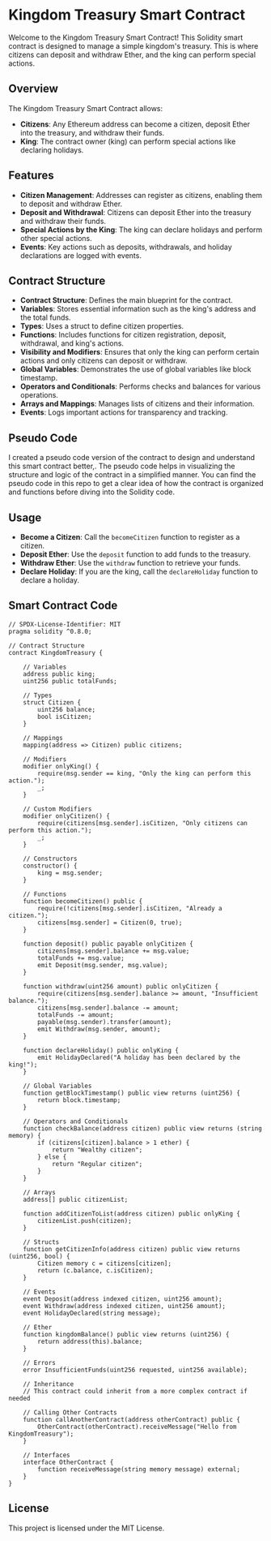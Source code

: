 # Kingdom Treasury Smart Contract

Welcome to the Kingdom Treasury Smart Contract! This Solidity smart contract is designed to manage a simple kingdom's treasury. This is where citizens can deposit and withdraw Ether, and the king can perform special actions.

## Overview

The Kingdom Treasury Smart Contract allows:

- **Citizens**: Any Ethereum address can become a citizen, deposit Ether into the treasury, and withdraw their funds.
- **King**: The contract owner (king) can perform special actions like declaring holidays.

## Features

- **Citizen Management**: Addresses can register as citizens, enabling them to deposit and withdraw Ether.
- **Deposit and Withdrawal**: Citizens can deposit Ether into the treasury and withdraw their funds.
- **Special Actions by the King**: The king can declare holidays and perform other special actions.
- **Events**: Key actions such as deposits, withdrawals, and holiday declarations are logged with events.

## Contract Structure

- **Contract Structure**: Defines the main blueprint for the contract.
- **Variables**: Stores essential information such as the king's address and the total funds.
- **Types**: Uses a struct to define citizen properties.
- **Functions**: Includes functions for citizen registration, deposit, withdrawal, and king's actions.
- **Visibility and Modifiers**: Ensures that only the king can perform certain actions and only citizens can deposit or withdraw.
- **Global Variables**: Demonstrates the use of global variables like block timestamp.
- **Operators and Conditionals**: Performs checks and balances for various operations.
- **Arrays and Mappings**: Manages lists of citizens and their information.
- **Events**: Logs important actions for transparency and tracking.

## Pseudo Code

I created a pseudo code version of the contract to design and understand this smart contract better,. The pseudo code helps in visualizing the structure and logic of the contract in a simplified manner. You can find the pseudo code in this repo to get a clear idea of how the contract is organized and functions before diving into the Solidity code.

## Usage

- **Become a Citizen**: Call the `becomeCitizen` function to register as a citizen.
- **Deposit Ether**: Use the `deposit` function to add funds to the treasury.
- **Withdraw Ether**: Use the `withdraw` function to retrieve your funds.
- **Declare Holiday**: If you are the king, call the `declareHoliday` function to declare a holiday.

## Smart Contract Code

```solidity
// SPDX-License-Identifier: MIT
pragma solidity ^0.8.0;

// Contract Structure
contract KingdomTreasury {

    // Variables
    address public king;
    uint256 public totalFunds;

    // Types
    struct Citizen {
        uint256 balance;
        bool isCitizen;
    }

    // Mappings
    mapping(address => Citizen) public citizens;

    // Modifiers
    modifier onlyKing() {
        require(msg.sender == king, "Only the king can perform this action.");
        _;
    }

    // Custom Modifiers
    modifier onlyCitizen() {
        require(citizens[msg.sender].isCitizen, "Only citizens can perform this action.");
        _;
    }

    // Constructors
    constructor() {
        king = msg.sender;
    }

    // Functions
    function becomeCitizen() public {
        require(!citizens[msg.sender].isCitizen, "Already a citizen.");
        citizens[msg.sender] = Citizen(0, true);
    }

    function deposit() public payable onlyCitizen {
        citizens[msg.sender].balance += msg.value;
        totalFunds += msg.value;
        emit Deposit(msg.sender, msg.value);
    }

    function withdraw(uint256 amount) public onlyCitizen {
        require(citizens[msg.sender].balance >= amount, "Insufficient balance.");
        citizens[msg.sender].balance -= amount;
        totalFunds -= amount;
        payable(msg.sender).transfer(amount);
        emit Withdraw(msg.sender, amount);
    }

    function declareHoliday() public onlyKing {
        emit HolidayDeclared("A holiday has been declared by the king!");
    }

    // Global Variables
    function getBlockTimestamp() public view returns (uint256) {
        return block.timestamp;
    }

    // Operators and Conditionals
    function checkBalance(address citizen) public view returns (string memory) {
        if (citizens[citizen].balance > 1 ether) {
            return "Wealthy citizen";
        } else {
            return "Regular citizen";
        }
    }

    // Arrays
    address[] public citizenList;

    function addCitizenToList(address citizen) public onlyKing {
        citizenList.push(citizen);
    }

    // Structs
    function getCitizenInfo(address citizen) public view returns (uint256, bool) {
        Citizen memory c = citizens[citizen];
        return (c.balance, c.isCitizen);
    }

    // Events
    event Deposit(address indexed citizen, uint256 amount);
    event Withdraw(address indexed citizen, uint256 amount);
    event HolidayDeclared(string message);

    // Ether
    function kingdomBalance() public view returns (uint256) {
        return address(this).balance;
    }

    // Errors
    error InsufficientFunds(uint256 requested, uint256 available);

    // Inheritance
    // This contract could inherit from a more complex contract if needed

    // Calling Other Contracts
    function callAnotherContract(address otherContract) public {
        OtherContract(otherContract).receiveMessage("Hello from KingdomTreasury");
    }

    // Interfaces
    interface OtherContract {
        function receiveMessage(string memory message) external;
    }
}
```

## License

This project is licensed under the MIT License.
